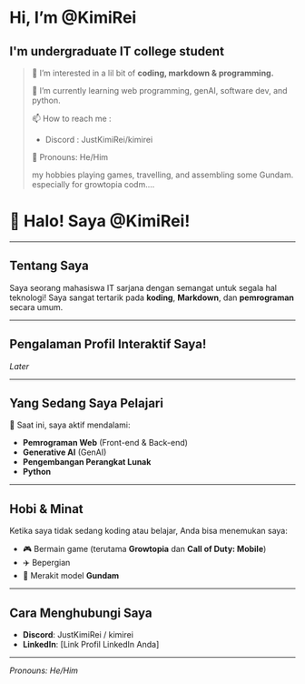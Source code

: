 # Hi, I’m @KimiRei
## I'm undergraduate IT college student
> 👀 I’m interested in a lil bit of **coding, markdown & programming.**
>
> 🌱 I’m currently learning web programming, genAI, software dev, and python.
>
> 📫 How to reach me :
> - Discord : JustKimiRei/kimirei
>
> 🗿 Pronouns: He/Him
>
> my hobbies playing games, travelling, and assembling some Gundam.
> especially for growtopia codm....

# 👋 Halo! Saya @KimiRei!

---

## Tentang Saya
Saya seorang mahasiswa IT sarjana dengan semangat untuk segala hal teknologi! Saya sangat tertarik pada **koding**, **Markdown**, dan **pemrograman** secara umum.

---

## Pengalaman Profil Interaktif Saya!
_Later_

---

## Yang Sedang Saya Pelajari

🌱 Saat ini, saya aktif mendalami:
* **Pemrograman Web** (Front-end & Back-end)
* **Generative AI** (GenAI)
* **Pengembangan Perangkat Lunak**
* **Python**

---

## Hobi & Minat

Ketika saya tidak sedang koding atau belajar, Anda bisa menemukan saya:
* 🎮 Bermain game (terutama **Growtopia** dan **Call of Duty: Mobile**)
* ✈️ Bepergian
* 🤖 Merakit model **Gundam**

---

## Cara Menghubungi Saya

* **Discord**: JustKimiRei / kimirei
* **LinkedIn**: [Link Profil LinkedIn Anda]

---

*Pronouns: He/Him*

